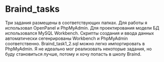 # Braind_tasks

Три задания размещены в соответствующих папках. Для работы я использовал OpenPanel и PhpMyAdmin.
Для проектирования модели БД использовался MySQL Workbench. Скрипты создания и ввода данных автоматически сегенрированы Workbench и PhpMyAdmin соответственно.
Braind_task1_2.sql можно легко импортировать в PhpMyAdmin.
Я не идеально мог реализовать некоторые задания, но буду становиться лучше, потому и хочу попасть в школу Braind.
